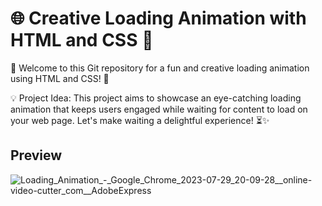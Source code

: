 # 🌐 Creative Loading Animation with HTML and CSS 🎨

🚀 Welcome to this Git repository for a fun and creative loading animation using HTML and CSS! 🎉

💡 Project Idea: This project aims to showcase an eye-catching loading animation that keeps users engaged while waiting for content to load on your web page. Let's make waiting a delightful experience! ⏳✨

## Preview
![Loading_Animation_-_Google_Chrome_2023-07-29_20-09-28__online-video-cutter_com__AdobeExpress](https://github.com/sai-mudike/100-Projects-Using-HTML-CSS-and-JavaScript/assets/127184650/1017ea29-786b-4cbf-8de2-5dbab03bfc0a)
